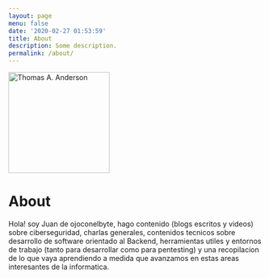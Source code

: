 ```yaml
---
layout: page
menu: false
date: '2020-02-27 01:53:59'
title: About
description: Some description.
permalink: /about/
---
```


<img class="img-rounded" src="/assets/img/uploads/profile.png" alt="Thomas A. Anderson" width="200">

# About

Hola! soy Juan de ojoconelbyte, hago contenido (blogs escritos y videos) sobre 
ciberseguridad, charlas generales, contenidos tecnicos sobre desarrollo 
de software orientado al Backend, herramientas utiles y entornos de trabajo (tanto para desarrollar como para pentesting)
y una recopilacion de lo que vaya aprendiendo a medida que avanzamos en estas 
areas interesantes de la informatica. 
